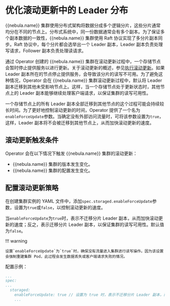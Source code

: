 # 优化滚动更新中的 Leader 分布

 {{nebula.name}} 集群使用分布式架构将数据分成多个逻辑分片，这些分片通常均分在不同的节点上。分布式系统中，同一份数据通常会有多个副本。为了保证多个副本数据的一致性，{{nebula.name}} 集群使用 Raft 协议实现了多分片副本同步。Raft 协议中，每个分片都会选举出一个 Leader 副本，Leader 副本负责处理写请求，Follower 副本负责处理读请求。

通过 Operator 创建的 {{nebula.name}} 集群在滚动更新过程中，一个存储节点会暂时停止提供服务以进行更新。关于滚动更新的概述，参见[执行滚动更新](https://kubernetes.io/zh-cn/docs/tutorials/kubernetes-basics/update/update-intro/)。如果 Leader 副本所在的节点停止提供服务，会导致该分片的读写不可用。为了避免这种情况，Operator 会在 {{nebula.name}} 集群滚动更新过程中，默认将 Leader 副本迁移到其他未受影响节点上。这样，当一个存储节点处于更新状态时，其他节点上的 Leader 副本能够继续处理客户端请求，以保证集群的读写可用性。

一个存储节点上的所有 Leader 副本全部迁移到其他节点的这个过程可能会持续较长时间。为了更好地控制滚动更新的时间，Operator 提供了一个名为`enableForceUpdate`参数。当确定没有外部访问流量时，可将该参数设置为`true`，这样，Leader 副本将不会被迁移到其他节点上，从而加快滚动更新的速度。

## 滚动更新触发条件

Operator 会在以下情况下触发 {{nebula.name}} 集群的滚动更新：

- {{nebula.name}} 集群的版本发生变化。
- {{nebula.name}} 集群的配置发生变化。

## 配置滚动更新策略

在创建集群实例的 YAML 文件中，添加`spec.storaged.enableForceUpdate`参数，设置为`true`或`false`，以控制滚动更新的速度。

当`enableForceUpdate`为`true`时，表示不迁移分片 Leader 副本，从而加快滚动更新的速度；反之，表示迁移分片 Leader 副本，以保证集群的读写可用性。默认值为`false`。

!!! warning
  
    设置`enableForceUpdate`为`true`时，确保没有流量进入集群进行读写操作。因为该设置会强制重建集群 Pod，此过程会发生数据丢失或客户端请求失败的情况。
  

配置示例：

```yaml
...
spec:
...
  storaged:
    enableForceUpdate: true // 设置为 true 时，表示不迁移分片 Leader 副本，而是直接重建集群 Pod。
    ...
```